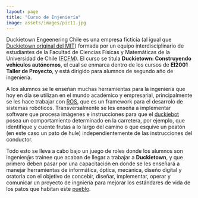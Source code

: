 ```yaml
---
layout: page
title: "Curso de Injeniería"
image: assets/images/pic11.jpg
---
```


<p>
   Duckietown Engeenering Chile es una empresa ficticia (al igual que <a href="http://duckietown.org">Duckietown original del MIT</a>) formada por un equipo interdisciplinario de estudiantes de la Facultad de Ciencias Físicas y Matemáticas de la Universidad de Chile (<a href="http://ingenieria.uchile.cl/">FCFM</a>). El curso se titula <strong>Duckietown: Construyendo vehículos autónomos</strong>, el cual se enmarca dentro de los cursos de <strong>EI2001 Taller de Proyecto</strong>, y está dirigido para alumnos de segundo año de ingeniería.
</p>
<p>
	A los alumnos se le enseñan muchas herramientas para la ingeniería que hoy en día se utilizan en el mundo académico y empresarial, principalmente se les hace trabajar con <a href="http://www.ros.org/about-ros/">ROS</a>, que es un framework para el desarrolo de sistemas robóticos. Transversalmente se les enseña a implementar software que procesa imágenes e instrucciones para que el <a href="http://duckietown.cl/robot.html">duckiebot</a> posea un comportamiento determinado en la carretera, por ejemplo, que identifique y cuente frutas a lo largo del camino o que esquive un peatón (en este caso un pato de hule) independientemente de las instrucciones del conductor.
</p>
<p>
	Todo esto se lleva a cabo bajo un juego de roles donde los alumnos son ingenier@s trainee que acaban de llegar a trabajar a <strong>Duckietown</strong>, y que primero deben pasar por una capacitación en donde se les enseñará a manejar herramientas de informática, óptica, mecánica, diseño  digital y oratoria con el objetivo de concebir, diseñar, implementar, operar y comunicar un proyecto de ingniería para mejorar los estándares de vida de los patos que habitan este <a href="http://duckietown.cl/pista.html">pueblo</a>.
</p>